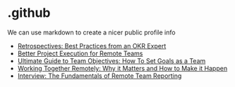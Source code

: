 # .github
We can use markdown to create a nicer public profile info
 <!-- BLOG-POST-LIST:START -->
- [Retrospectives: Best Practices from an OKR Expert](https://blog.weekdone.com/retrospectives-best-practices/)
- [Better Project Execution for Remote Teams](https://blog.weekdone.com/project-execution-remote-teams/)
- [Ultimate Guide to Team Objectives: How To Set Goals as a Team](https://blog.weekdone.com/team-objectives/)
- [Working Together Remotely: Why it Matters and How to Make it Happen](https://blog.weekdone.com/working-together-remotely/)
- [Interview: The Fundamentals of Remote Team Reporting](https://blog.weekdone.com/fundamentals-of-remote-team-reporting/)
<!-- BLOG-POST-LIST:END -->
